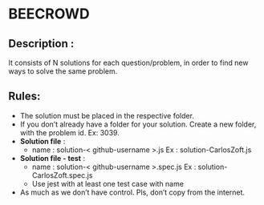 # BEECROWD

## Description :

It consists of N solutions for each question/problem, in order to find new ways to solve the same problem.

## Rules:

- The solution must be placed in the respective folder.
- If you don’t already have a folder for your solution. Create a new folder, with the problem id. Ex: 3039.
- **Solution file** :
  - name : solution-< github-username >.js Ex : solution-CarlosZoft.js
- **Solution file - test** :
  - name : solution-< github-username >.spec.js Ex : solution-CarlosZoft.spec.js
  - Use jest with at least one test case with name
- As much as we don’t have control. Pls, don’t copy from the internet.
